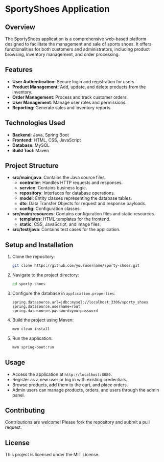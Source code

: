 # SportyShoes Application

## Overview

The SportyShoes application is a comprehensive web-based platform designed to facilitate the management and sale of sports shoes. It offers functionalities for both customers and administrators, including product browsing, inventory management, and order processing.

## Features

- **User Authentication**: Secure login and registration for users.
- **Product Management**: Add, update, and delete products from the inventory.
- **Order Management**: Process and track customer orders.
- **User Management**: Manage user roles and permissions.
- **Reporting**: Generate sales and inventory reports.

## Technologies Used

- **Backend**: Java, Spring Boot
- **Frontend**: HTML, CSS, JavaScript
- **Database**: MySQL
- **Build Tool**: Maven

## Project Structure

- **src/main/java**: Contains the Java source files.
  - **controller**: Handles HTTP requests and responses.
  - **service**: Contains business logic.
  - **repository**: Interfaces for database operations.
  - **model**: Entity classes representing the database tables.
  - **dto**: Data Transfer Objects for request and response payloads.
  - **config**: Configuration classes.
- **src/main/resources**: Contains configuration files and static resources.
  - **templates**: HTML templates for the frontend.
  - **static**: CSS, JavaScript, and image files.
- **src/test/java**: Contains test cases for the application.

## Setup and Installation

1. Clone the repository:
   ```bash
   git clone https://github.com/yourusername/sporty-shoes.git
   ```
2. Navigate to the project directory:
   ```bash
   cd sporty-shoes
   ```
3. Configure the database in `application.properties`:
   ```properties
   spring.datasource.url=jdbc:mysql://localhost:3306/sporty_shoes
   spring.datasource.username=root
   spring.datasource.password=yourpassword
   ```
4. Build the project using Maven:
   ```bash
   mvn clean install
   ```
5. Run the application:
   ```bash
   mvn spring-boot:run
   ```

## Usage

- Access the application at `http://localhost:8080`.
- Register as a new user or log in with existing credentials.
- Browse products, add them to the cart, and place orders.
- Admin users can manage products, orders, and users through the admin panel.

## Contributing

Contributions are welcome! Please fork the repository and submit a pull request.

## License

This project is licensed under the MIT License.
